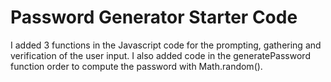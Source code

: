 # Password Generator Starter Code

I added 3 functions in the Javascript code for the prompting, gathering and verification of the user input. I also added code in the generatePassword function order to compute the password with Math.random().
